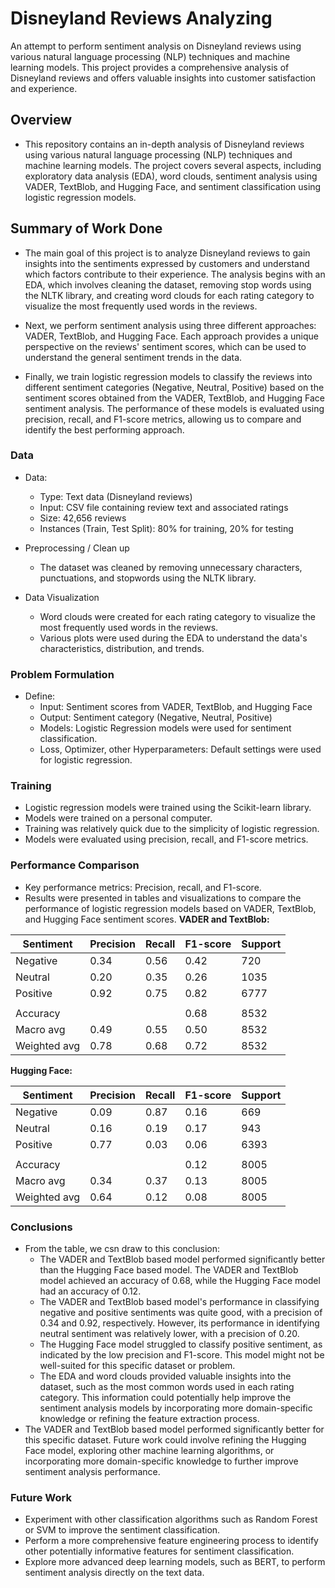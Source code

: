 # Disneyland Reviews Analyzing 

An attempt to perform sentiment analysis on Disneyland reviews using various natural language processing (NLP) techniques and machine learning models. This project provides a comprehensive analysis of Disneyland reviews and offers valuable insights into customer satisfaction and experience.

## Overview

* This repository contains an in-depth analysis of Disneyland reviews using various natural language processing (NLP) techniques and machine learning models. The project covers several aspects, including exploratory data analysis (EDA), word clouds, sentiment analysis using VADER, TextBlob, and Hugging Face, and sentiment classification using logistic regression models.

## Summary of Work Done

* The main goal of this project is to analyze Disneyland reviews to gain insights into the sentiments expressed by customers and understand which factors contribute to their experience. The analysis begins with an EDA, which involves cleaning the dataset, removing stop words using the NLTK library, and creating word clouds for each rating category to visualize the most frequently used words in the reviews.

* Next, we perform sentiment analysis using three different approaches: VADER, TextBlob, and Hugging Face. Each approach provides a unique perspective on the reviews' sentiment scores, which can be used to understand the general sentiment trends in the data.

* Finally, we train logistic regression models to classify the reviews into different sentiment categories (Negative, Neutral, Positive) based on the sentiment scores obtained from the VADER, TextBlob, and Hugging Face sentiment analysis. The performance of these models is evaluated using precision, recall, and F1-score metrics, allowing us to compare and identify the best performing approach.

### Data
 * Data:
   * Type: Text data (Disneyland reviews)
   * Input: CSV file containing review text and associated ratings
   * Size: 42,656 reviews
   * Instances (Train, Test Split): 80% for training, 20% for testing
   
 * Preprocessing / Clean up
   * The dataset was cleaned by removing unnecessary characters, punctuations, and stopwords using the NLTK library.  

 * Data Visualization
   * Word clouds were created for each rating category to visualize the most frequently used words in the reviews.
   * Various plots were used during the EDA to understand the data's characteristics, distribution, and trends.

### Problem Formulation
 * Define:
   * Input: Sentiment scores from VADER, TextBlob, and Hugging Face
   * Output: Sentiment category (Negative, Neutral, Positive)
   * Models: Logistic Regression models were used for sentiment classification.
   * Loss, Optimizer, other Hyperparameters: Default settings were used for logistic regression.

### Training
  * Logistic regression models were trained using the Scikit-learn library.
  * Models were trained on a personal computer.
  * Training was relatively quick due to the simplicity of logistic regression.
  * Models were evaluated using precision, recall, and F1-score metrics.
  
### Performance Comparison
  * Key performance metrics: Precision, recall, and F1-score.
  * Results were presented in tables and visualizations to compare the performance of logistic regression models based on VADER, TextBlob, and Hugging Face sentiment scores.
  **VADER and TextBlob:**

| Sentiment | Precision | Recall | F1-score | Support |
|-----------|-----------|--------|----------|---------|
| Negative  | 0.34      | 0.56   | 0.42     | 720     |
| Neutral   | 0.20      | 0.35   | 0.26     | 1035    |
| Positive  | 0.92      | 0.75   | 0.82     | 6777    |
|           |           |        |          |         |
| Accuracy  |           |        | 0.68     | 8532    |
| Macro avg | 0.49      | 0.55   | 0.50     | 8532    |
| Weighted avg | 0.78   | 0.68   | 0.72     | 8532    |

**Hugging Face:**

| Sentiment | Precision | Recall | F1-score | Support |
|-----------|-----------|--------|----------|---------|
| Negative  | 0.09      | 0.87   | 0.16     | 669     |
| Neutral   | 0.16      | 0.19   | 0.17     | 943     |
| Positive  | 0.77      | 0.03   | 0.06     | 6393    |
|           |           |        |          |         |
| Accuracy  |           |        | 0.12     | 8005    |
| Macro avg | 0.34      | 0.37   | 0.13     | 8005    |
| Weighted avg | 0.64   | 0.12   | 0.08     | 8005    |

### Conclusions
* From the table, we csn draw to this conclusion:
   * The VADER and TextBlob based model performed significantly better than the Hugging Face based model. The VADER and TextBlob model achieved an accuracy of 0.68, while the Hugging Face model had an accuracy of 0.12.
   * The VADER and TextBlob based model's performance in classifying negative and positive sentiments was quite good, with a precision of 0.34 and 0.92, respectively. However, its performance in identifying neutral sentiment was relatively lower, with a precision of 0.20.
   * The Hugging Face model struggled to classify positive sentiment, as indicated by the low precision and F1-score. This model might not be well-suited for this specific dataset or problem.
   *  The EDA and word clouds provided valuable insights into the dataset, such as the most common words used in each rating category. This information could potentially help improve the sentiment analysis models by incorporating more domain-specific knowledge or refining the feature extraction process.
* The VADER and TextBlob based model performed significantly better for this specific dataset. Future work could involve refining the Hugging Face model, exploring other machine learning algorithms, or incorporating more domain-specific knowledge to further improve sentiment analysis performance.

### Future Work
* Experiment with other classification algorithms such as Random Forest or SVM to improve the sentiment classification.
* Perform a more comprehensive feature engineering process to identify other potentially informative features for sentiment classification.
* Explore more advanced deep learning models, such as BERT, to perform sentiment analysis directly on the text data.




      






